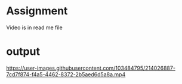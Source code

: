 # Assignment
Video is in read me file
# output
https://user-images.githubusercontent.com/103484795/214026887-7cd7f874-f4a5-4462-8372-2b5aed6d5a8a.mp4


